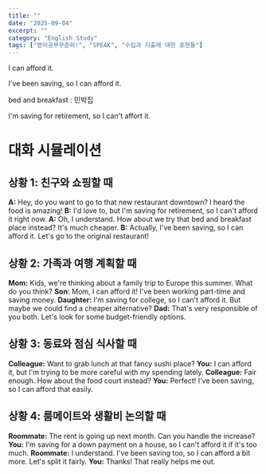 ```yaml
---
title: ""
date: "2025-09-04"
excerpt: ""
category: "English Study"
tags: ["영어공부꾸준히!", "SPEAK", "수입과 지출에 대한 표현들"]
---
```


I can afford it.

I've been saving, so I can afford it.

bed and breakfast : 민박집

I'm saving for retirement, so I can't affort it.

# 대화 시뮬레이션

## 상황 1: 친구와 쇼핑할 때
**A:** Hey, do you want to go to that new restaurant downtown? I heard the food is amazing!
**B:** I'd love to, but I'm saving for retirement, so I can't afford it right now.
**A:** Oh, I understand. How about we try that bed and breakfast place instead? It's much cheaper.
**B:** Actually, I've been saving, so I can afford it. Let's go to the original restaurant!

## 상황 2: 가족과 여행 계획할 때
**Mom:** Kids, we're thinking about a family trip to Europe this summer. What do you think?
**Son:** Mom, I can afford it! I've been working part-time and saving money.
**Daughter:** I'm saving for college, so I can't afford it. But maybe we could find a cheaper alternative?
**Dad:** That's very responsible of you both. Let's look for some budget-friendly options.

## 상황 3: 동료와 점심 식사할 때
**Colleague:** Want to grab lunch at that fancy sushi place?
**You:** I can afford it, but I'm trying to be more careful with my spending lately.
**Colleague:** Fair enough. How about the food court instead?
**You:** Perfect! I've been saving, so I can afford that easily.

## 상황 4: 룸메이트와 생활비 논의할 때
**Roommate:** The rent is going up next month. Can you handle the increase?
**You:** I'm saving for a down payment on a house, so I can't afford it if it's too much.
**Roommate:** I understand. I've been saving too, so I can afford a bit more. Let's split it fairly.
**You:** Thanks! That really helps me out.